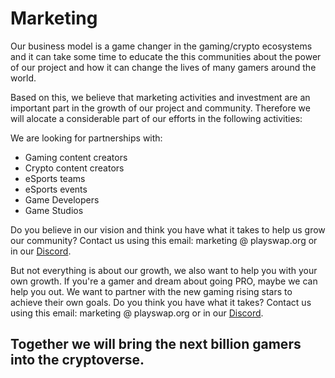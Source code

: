 # Marketing

Our business model is a game changer in the gaming/crypto ecosystems and it can take some time to educate the this communities about the power of our project and how it can change the lives of many gamers around the world.

Based on this, we believe that marketing activities and investment are an important part in the growth of our project and community. Therefore we will alocate a considerable part of our efforts in the following activities:

We are looking for partnerships with:

- Gaming content creators
- Crypto content creators
- eSports teams
- eSports events
- Game Developers
- Game Studios

Do you believe in our vision and think you have what it takes to help us grow our community? Contact us using this email: marketing @ playswap.org or in our [Discord](https://discord.gg/8v7Fd7PG9K).

But not everything is about our growth, we also want to help you with your own growth. If you're a gamer and dream about going PRO, maybe we can help you out. We want to partner with the new gaming rising stars to achieve their own goals. 
Do you think you have what it takes? Contact us using this email: marketing @ playswap.org or in our [Discord](https://discord.gg/8v7Fd7PG9K).



## Together we will bring the next billion gamers into the cryptoverse.